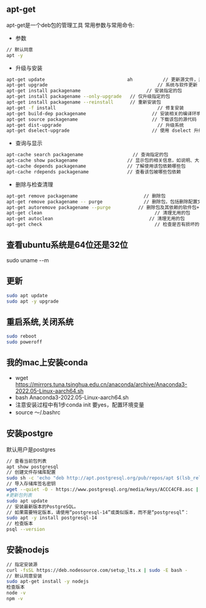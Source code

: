 ## apt-get
apt-get是一个deb包的管理工具
常用参数与常用命令:
- 参数
```sh
// 默认同意
apt -y 
```
- 升级与安装
```sh
apt-get update						        ah           // 更新源文件，并不会做任何安装升级操作
apt-get upgrade						                   // 系统与软件更新
apt-get install packagename				           // 安装指定的包
apt-get install packagename --only-upgrade	 // 仅升级指定的包
apt-get install packagename --reinstall   	 // 重新安装包
apt-get -f install   					               // 修复安装
apt-get build-dep packagename				         // 安装相关的编译环境
apt-get source packagename  				         // 下载该包的源代码
apt-get dist-upgrade 					               // 升级系统
apt-get dselect-upgrade 				             // 使用 dselect 升级
```
- 查询与显示
```sh
apt-cache search packagename 				  // 查询指定的包  　　
apt-cache show packagename 				    // 显示包的相关信息，如说明、大小、版本等 
apt-cache depends packagename 				// 了解使用该包依赖哪些包
apt-cache rdepends packagename 				// 查看该包被哪些包依赖
```
- 删除与检查清理
```sh
apt-get remove packagename				          // 删除包  　　
apt-get remove packagename -- purge 			  // 删除包，包括删除配置文件等 
apt-get autoremove packagename --purge 			// 删除包及其依赖的软件包+配置文件等（只对6.10有效，推荐使用）
apt-get clean 						                  // 清理无用的包 
apt-get autoclean 					                // 清理无用的包 
apt-get check 						                  // 检查是否有损坏的依赖
```

## 查看ubuntu系统是64位还是32位
sudo uname --m

## 更新
```sh
sudo apt update
sudo apt -y upgrade
```
## 重启系统,关闭系统
```sh
sudo reboot
sudo poweroff
```

## 我的mac上安装conda
- wget https://mirrors.tuna.tsinghua.edu.cn/anaconda/archive/Anaconda3-2022.05-Linux-aarch64.sh
- bash Anaconda3-2022.05-Linux-aarch64.sh
- 注意安装过程中有1步conda init 要yes，配置环境变量
- source ～/.bashrc

## 安装postgre
默认用户是postgres
```sh
// 查看当前包列表
apt show postgresql
// 创建文件存储库配置
sudo sh -c 'echo "deb http://apt.postgresql.org/pub/repos/apt $(lsb_release -cs)-pgdg main" > /etc/apt/sources.list.d/pgdg.list'
// 导入存储库签名密钥
wget --quiet -O - https://www.postgresql.org/media/keys/ACCC4CF8.asc | sudo apt-key add -
#更新包列表
sudo apt update
// 安装最新版本的PostgreSQL。
// 如果需要特定版本，请使用“postgresql-14”或类似版本，而不是“postgresql”：
sudo apt -y install postgresql-14
// 检查版本
psql --version
```

## 安装nodejs
```sh
// 指定安装源
curl -fsSL https://deb.nodesource.com/setup_lts.x | sudo -E bash -
// 默认同意安装
sudo apt-get install -y nodejs
检查版本
node -v 
npm -v
```

